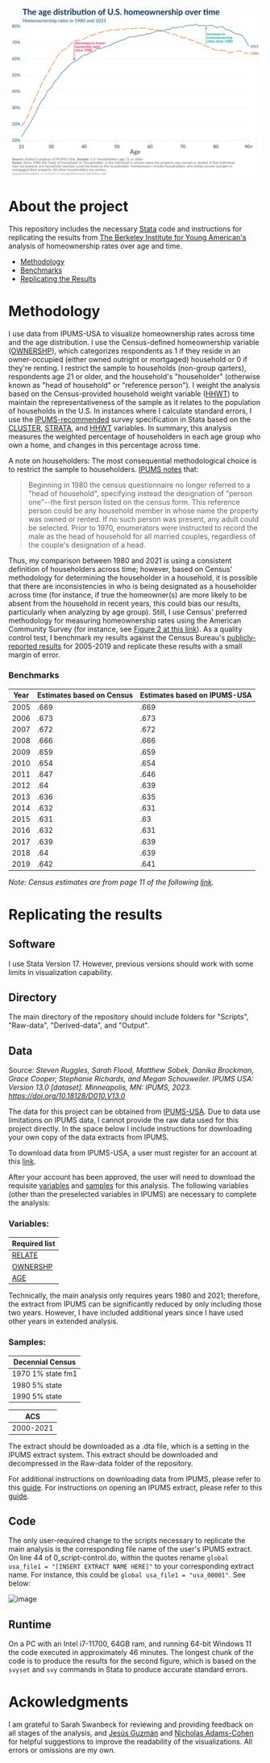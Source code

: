 ![First Figure](https://github.com/jamesohawkins/US-Home-Ownership/blob/main/Output/main_1980and2021.png)

# About the project
This repository includes the necessary [Stata](https://www.stata.com/) code and instructions for replicating the results from [The Berkeley Institute for Young American's](http://youngamericans.berkeley.edu/) analysis of homeownership rates over age and time.

- [Methodology](#methodology)
- [Benchmarks](#benchmarks)
- [Replicating the Results](#replicating-the-results)

# Methodology
I use data from IPUMS-USA to visualize homeownership rates across time and the age distribution. I use the Census-defined homeownership variable ([OWNERSHP](https://usa.ipums.org/usa-action/variables/OWNERSHP#description_section)), which categorizes respondents as 1 if they reside in an owner-occupied (either owned outright or mortgaged) household or 0 if they're renting. I restrict the sample to households (non-group qarters), respondents age 21 or older, and the household's "householder" (otherwise known as "head of household" or "reference person"). I weight the analysis based on the Census-provided household weight variable ([HHWT](https://usa.ipums.org/usa-action/variables/HHWT#description_section)) to maintain the representativeness of the sample as it relates to the population of households in the U.S. In instances where I calculate standard errors, I use the [IPUMS-recommended](https://usa.ipums.org/usa/complex_survey_vars/userNotes_variance.shtml) survey specification in Stata based on the [CLUSTER](https://usa.ipums.org/usa-action/variables/CLUSTER#description_section), [STRATA](https://usa.ipums.org/usa-action/variables/STRATA#description_section), and [HHWT](https://usa.ipums.org/usa-action/variables/HHWT#description_section) variables. In summary, this analysis measures the weighted percentage of householders in each age group who own a home, and changes in this percentage across time.

A note on householders: The most consequential methodological choice is to restrict the sample to householders. [IPUMS notes](https://usa.ipums.org/usa-action/variables/RELATE#comparability_section) that:
>Beginning in 1980 the census questionnaire no longer referred to a "head of household", specifying instead the designation of "person one"--the first person listed on the census form. This reference person could be any household member in whose name the property was owned or rented. If no such person was present, any adult could be selected. Prior to 1970, enumerators were instructed to record the male as the head of household for all married couples, regardless of the couple's designation of a head.

Thus, my comparison between 1980 and 2021 is using a consistent definition of householders across time; however, based on Census' methodology for determining the householder in a household, it is possible that there are inconsistencies in who is being designated as a householder across time (for instance, if true the homeowner(s) are more likely to be absent from the household in recent years, this could bias our results, particularly when analyzing by age group). Still, I use Census' preferred methodology for measuring homeownership rates using the American Community Survey (for instance, see [Figure 2 at this link](https://www.census.gov/library/stories/2022/11/homeownership-by-young-households-below-pre-great-recession-levels.html)). As a quality control test, I benchmark my results against the Census Bureau's [publicly-reported results](https://www.census.gov/content/dam/Census/library/publications/2021/acs/acsbr-010.pdf) for 2005-2019 and replicate these results with a small margin of error.

### Benchmarks
| Year  | Estimates based on Census  | Estimates based on IPUMS-USA |
| ----------- | ----------- | ----------- |
| 2005 | .669 | .669 |
| 2006 | .673 | .673 |
| 2007 | .672 | .672 |
| 2008 | .666 | .666 |
| 2009 | .659 | .659 |
| 2010 | .654 | .654 |
| 2011 | .647 | .646 |
| 2012 | .64 | .639 |
| 2013 | .636 | .635 |
| 2014 | .632 | .631 |
| 2015 | .631 | .63 |
| 2016 | .632 | .631 |
| 2017 | .639 | .639 |
| 2018 | .64 | .639 |
| 2019 | .642 | .641 |

*Note: Census estimates are from page 11 of the following [link](https://www.census.gov/content/dam/Census/library/publications/2021/acs/acsbr-010.pdf).*

# Replicating the results

## Software
I use Stata Version 17. However, previous versions should work with some limits in visualization capability.

## Directory
The main directory of the repository should include folders for "Scripts", "Raw-data", "Derived-data", and "Output".

## Data
Source: *Steven Ruggles, Sarah Flood, Matthew Sobek, Danika Brockman, Grace Cooper,  Stephanie Richards, and Megan Schouweiler. IPUMS USA: Version 13.0 [dataset]. Minneapolis, MN: IPUMS, 2023. https://doi.org/10.18128/D010.V13.0*

The data for this project can be obtained from [IPUMS-USA](https://usa.ipums.org/usa/). Due to data use limitations on IPUMS data, I cannot provide the raw data used for this project directly. In the space below I include instructions for downloading your own copy of the data extracts from IPUMS.

To download data from IPUMS-USA, a user must register for an account at this [link](https://uma.pop.umn.edu/usa/user/new?return_url=https%3A%2F%2Fusa.ipums.org%2Fusa-action%2Fmenu).

After your account has been approved, the user will need to download the requisite [variables](https://usa.ipums.org/usa-action/variables/group) and [samples](https://usa.ipums.org/usa-action/samples) for this analysis. The following variables (other than the preselected variables in IPUMS) are necessary to complete the analysis:

### Variables:
| Required list |
| ----------- |
| [RELATE](https://usa.ipums.org/usa-action/variables/RELATE#description_section)      |
| [OWNERSHP](https://usa.ipums.org/usa-action/variables/OWNERSHP#description_section)    |
| [AGE](https://usa.ipums.org/usa-action/variables/AGE#description_section)         |

Technically, the main analysis only requires years 1980 and 2021; therefore, the extract from IPUMS can be significantly reduced by only including those two years. However, I have included additional years since I have used other years in extended analysis.

### Samples:

| Decennial Census      |
| ----------- |
| 1970 1% state fm1      |
| 1980 5% state      |
| 1990 5% state      |

| ACS |
| ----------- |
| 2000-2021 |

The extract should be downloaded as a .dta file, which is a setting in the IPUMS extract system. This extract should be downloaded and decompressed in the Raw-data folder of the repository.

For additional instructions on downloading data from IPUMS, please refer to this [guide](https://cps.ipums.org/cps/instructions.shtml). For instructions on opening an IPUMS extract, please refer to this [guide](https://usa.ipums.org/usa/extract_instructions.shtml).

## Code
The only user-required change to the scripts necessary to replicate the main analysis is the corresponding file name of the user's IPUMS extract. On line 44 of 0_script-control.do, within the quotes rename `global usa_file1 = "[INSERT EXTRACT NAME HERE]"` to your corresponding extract name. For instance, this could be `global usa_file1 = "usa_00001"`. See below:

![image](https://user-images.githubusercontent.com/51392605/229632997-80d0d6c3-d5ae-48dc-96b0-11d5cbf9d7de.png)

## Runtime
On a PC with an Intel i7-11700, 64GB ram, and running 64-bit Windows 11 the code executed in approximately 46 minutes. The longest chunk of the code is to produce the results for the second figure, which is based on the `svyset` and `svy` commands in Stata to produce accurate standard errors.

# Ackowledgments
I am grateful to Sarah Swanbeck for reviewing and providing feedback on all stages of the analysis, and [Jesús Guzmán](https://github.com/jesus-guzman) and [Nicholas Adams-Cohen](https://github.com/njadamscohen) for helpful suggestions to improve the readability of the visualizations. All errors or omissions are my own.
